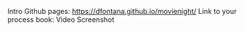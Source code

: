 Intro
Github pages: https://dfontana.github.io/movienight/
Link to your process book:
Video
Screenshot
